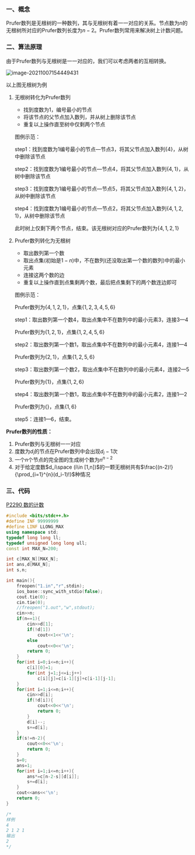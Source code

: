 ### 一、概念

Prufer数列是无根树的一种数列，其与无根树有着一一对应的关系。节点数为$n$的无根树所对应的Prufer数列长度为$n-2$。Prufer数列常用来解决树上计数问题。

### 二、算法原理

由于Prufer数列与无根树是一一对应的，我们可以考虑两者的互相转换。

![image-20211007154449431](D:\jianguoyundata\typora_img\image-20211007154449431.png)

以上图无根树为例

1. 无根树转化为Prufer数列

    - 找到度数为$1$，编号最小的节点
    - 将该节点的父节点加入数列，并从树上删除该节点
    - 重复以上操作直至树中仅剩两个节点

    图例示范：

    step1：找到度数为$1$编号最小的节点—节点$3$，将其父节点加入数列$\{4\}$，从树中删除该节点

    step2：找到度数为$1$编号最小的节点—节点$4$，将其父节点加入数列$\{4,1\}$，从树中删除该节点

    step3：找到度数为$1$编号最小的节点—节点$5$，将其父节点加入数列$\{4,1,2\}$，从树中删除该节点

    step4：找到度数为$1$编号最小的节点—节点$2$，将其父节点加入数列$\{4,1,2,1\}$，从树中删除该节点

    此时树上仅剩下两个节点，结束。该无根树对应的Prufer数列为$\{4,1,2,1\}$

2. Prufer数列转化为无根树

    - 取出数列第一个数
    - 取出点集(初始是$1-n$)中，不在数列(还没取出第一个数的数列)中的最小元素
    - 连接这两个数的边
    - 重复以上操作直到点集剩两个数，最后把点集剩下的两个数连边即可

    图例示范：

    Prufer数列为$\{4,1,2,1\}$，点集$\{1,2,3,4,5,6\}$

    step1：取出数列第一个数$4$，取出点集中不在数列中的最小元素$3$，连接$3—4$

    Prufer数列为$\{1,2,1\}$，点集$\{1,2,4,5,6\}$

    step2：取出数列第一个数$1$，取出点集中不在数列中的最小元素$4$，连接$1—4$

    Prufer数列为$\{2,1\}$，点集$\{1,2,5,6\}$

    step3：取出数列第一个数$2$，取出点集中不在数列中的最小元素$4$，连接$2—5$

    Prufer数列为$\{1\}$，点集$\{1,2,6\}$

    step4：取出数列第一个数$1$，取出点集中不在数列中的最小元素$2$，连接$1—2$

    Prufer数列为$\{\}$，点集$\{1,6\}$

    step5：连接$1—6$，结束。

**Prufer数列的性质：**

1. Prufer数列与无根树一一对应
2. 度数为$d_i$的节点在Prufer数列中会出现$d_i-1$次
3. 一个$n$个节点的完全图的生成树个数为$n^{n-2}$
4. 对于给定度数$d_i\space (i\in [1,n])$的一颗无根树共有$\frac{(n-2)!}{\prod_{i=1}^{n}(d_i-1)!}$种情况

### 三、代码

[P2290 数的计数](https://www.luogu.com.cn/problem/P2290)

```c++
#include <bits/stdc++.h>
#define INF 99999999
#define LINF LLONG_MAX
using namespace std;
typedef long long ll;
typedef unsigned long long ull;
const int MAX_N=200;

int c[MAX_N][MAX_N];
int ans,d[MAX_N];
int s,n;

int main(){
    freopen("1.in","r",stdin);
    ios_base::sync_with_stdio(false);
    cout.tie(0);
    cin.tie(0);
    //freopen("1.out","w",stdout);
    cin>>n;
    if(n==1){
        cin>>d[1];
        if(!d[1])
            cout<<1<<'\n';
        else
            cout<<0<<'\n';
        return 0;
    }
    for(int i=0;i<=n;i++){
        c[i][0]=1;
        for(int j=1;j<=i;j++)
            c[i][j]=c[i-1][j]+c[i-1][j-1];
    }
    for(int i=1;i<=n;i++){
        cin>>d[i];
        if(!d[i]){
            cout<<0<<'\n';
            return 0;
        }
        d[i]--;
        s+=d[i];
    }
    if(s!=n-2){
        cout<<0<<'\n';
        return 0;
    }
    s=0;
    ans=1;
    for(int i=1;i<=n;i++){
        ans*=c[n-2-s][d[i]];
        s+=d[i];
    }
    cout<<ans<<'\n';
    return 0;
}

/*
样例 
4                     
2 1 2 1
输出
2
*/
```

